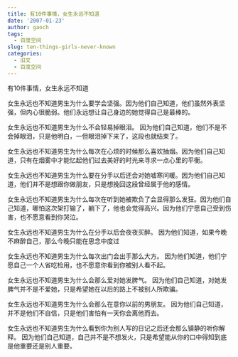 ```yaml
---
title: 有10件事情，女生永远不知道
date: '2007-01-23'
author: gaoch
tags:
  - 百度空间
slug: ten-things-girls-never-known
categories:
  - 旧文
  - 百度空间
---
```


有10件事情，女生永远不知道  
  
女生永远也不知道男生为什么要学会坚强。因为他们自己知道，他们虽然外表坚强，但内心很脆弱。他们永远想让自己身边的她觉得自己是最棒的。  
  
女生永远也不知道男生为什么不会轻易掉眼泪。 因为他们自己知道，他们不是不会掉眼泪，只是他明白，一但眼泪掉下来了，这段也就结束了。   
  
女生永远也不知道男生为什么每次在心烦的时候那么喜欢抽烟。因为他们自己知道，只有在烟雾中才能忆起他们过去美好的时光来寻求一点心里的平衡。   
  
女生永远也不知道男生为什么要在分手以后还会对她嘘寒问暖。因为他们自己知道，他们并不是想跟你做朋友，只是想挽回这段曾经属于他的感情。   
  
女生永远也不知道男生为什么每次在听到她被欺负了会显得那么发狂。因为他们自己知道，哪怕这次架打输了，躺下了，他也会觉得高兴。因为他们宁愿自己受到伤害，也不愿意看到你哭泣。  
  
女生永远也不知道男生为什么在分手以后会夜夜买醉。 因为他们知道，如果今晚不麻醉自己，那么今晚只能在思念中度过  
  
女生永远也不知道男生为什么每次出门会出手那么大方。 因为他们知道，他们宁愿自己一个人省吃检用，也不愿意你看到你被别人看不起。  
  
女生永远也不知道男生为什么会那么爱对她发脾气。 因为他们自己知道，对她发脾气并不是不爱她，只是希望她在以后的路上不被别人所欺骗。  
  
女生永远也不知道男生为什么会那么在意你以前的男朋友。 因为他们自己知道，并不是他们不自信，只是他们害怕有一天你会离他而去。   
  
女生永远也不知道男生为什么看到你为别人写的日记之后还会那么镇静的听你解释。 因为他们自己知道，自己并不是不想发火，只是希望能从你的口中得知到底是他重要还是别人重要。
